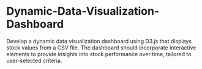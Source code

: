 # Dynamic-Data-Visualization-Dashboard
Develop a dynamic data visualization dashboard using D3.js that displays stock values from a CSV file. The dashboard should incorporate interactive elements to provide insights into stock performance over time, tailored to user-selected criteria.

